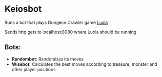 # Keiosbot

Runs a bot that plays Dungeon Crawler game [Luola](https://github.com/aoh/luola)

Sends http gets to localhost:8080 where Luola should be running 

## Bots:
* **Randombot:** Randomizes its moves
* **Wisebot:** Calculates the best moves according to treasure, monster and other player positions

